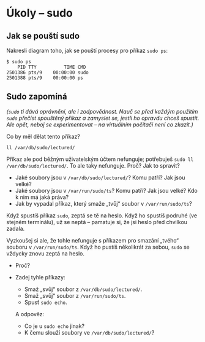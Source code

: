 # Úkoly – sudo

## Jak se pouští sudo

Nakresli diagram toho, jak se pouští procesy pro příkaz `sudo ps`:

```console
$ sudo ps
    PID TTY          TIME CMD
2501386 pts/9    00:00:00 sudo
2501388 pts/9    00:00:00 ps
```


## Sudo zapomíná

*(`sudo` ti dává oprávnění, ale i zodpovědnost. Nauč se před každým použitím `sudo` přečíst spouštěný příkaz a zamyslet se, jestli ho opravdu chceš spustit. Ale opět, neboj se experimentovat – na virtuálním počítači není co zkazit.)*

Co by měl dělat tento příkaz?

```console
ll /var/db/sudo/lectured/
```

Příkaz ale pod běžným uživatelským účtem nefunguje; potřebuješ `sudo ll /var/db/sudo/lectured/`. To ale taky nefunguje. Proč? Jak to spravit?

* Jaké soubory jsou v `/var/db/sudo/lectured/`? Komu patří? Jak jsou velké?
* Jaké soubory jsou v `/var/run/sudo/ts`? Komu patří? Jak jsou velké? Kdo k nim má jaká práva?
* Jak by vypadal příkaz, který smaže „tvůj“ soubor v `/var/run/sudo/ts`?

Když spustíš příkaz `sudo`, zeptá se tě na heslo. Když ho spustíš podruhé (ve stejném terminálu), už se neptá – pamatuje si, že jsi heslo před chvilkou zadala.

Vyzkoušej si ale, že tohle nefunguje s příkazem pro smazání „tvého“ souboru v `/var/run/sudo/ts`. Když ho pustíš několikrát za sebou, `sudo` se vždycky znovu zeptá na heslo.

* Proč?
* Zadej tyhle příkazy:
  * Smaž „svůj“ soubor z `/var/db/sudo/lectured/`.
  * Smaž „svůj“ soubor z `/var/run/sudo/ts`.
  * Spusť `sudo echo`.
 
  A odpověz:
  * Co je u `sudo echo` jinak?
  * K čemu slouží soubory ve `/var/db/sudo/lectured/`?
